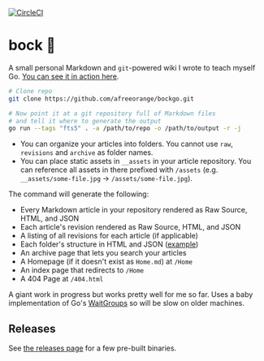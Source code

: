[![CircleCI](https://circleci.com/gh/afreeorange/bockgo/tree/master.svg?style=svg)](https://circleci.com/gh/afreeorange/bockgo/tree/master)

# bock 🍺

A small personal Markdown and `git`-powered wiki I wrote to teach myself Go. [You can see it in action here](https://wiki.nikhil.io/).

```bash
# Clone repo
git clone https://github.com/afreeorange/bockgo.git

# Now point it at a git repository full of Markdown files
# and tell it where to generate the output
go run --tags "fts5" . -a /path/to/repo -o /path/to/output -r -j
```

* You can organize your articles into folders. You cannot use `raw`, `revisions` and `archive` as folder names.
* You can place static assets in `__assets` in your article repository. You can reference all assets in there prefixed with `/assets` (e.g. `__assets/some-file.jpg` &rarr; `/assets/some-file.jpg`).

The command will generate the following:

- Every Markdown article in your repository rendered as Raw Source, HTML, and JSON
- Each article's revision rendered as Raw Source, HTML, and JSON
- A listing of all revisions for each article (if applicable)
- Each folder's structure in HTML and JSON ([example](https://wiki.nikhil.io/Food/))
- An archive page that lets you search your articles
- A Homepage (if it doesn't exist as `Home.md`) at `/Home`
- An index page that redirects to `/Home`
- A 404 Page at `/404.html`

A giant work in progress but works pretty well for me so far. Uses a baby implementation of Go's [WaitGroups](https://gobyexample.com/waitgroups) so will be slow on older machines.

## Releases

See [the releases page](https://github.com/afreeorange/bock/releases) for a few pre-built binaries.
